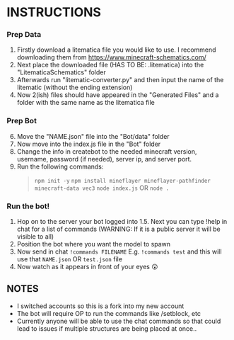 # INSTRUCTIONS
### Prep Data
1. Firstly download a litematica file you would like to use. I recommend downloading them from https://www.minecraft-schematics.com/
2. Next place the downloaded file (HAS TO BE: .litematica) into the "LitematicaSchematics" folder
3. Afterwards run "litematic-converter.py" and then input the name of the litematic (without the ending extension)
4. Now 2(ish) files should have appeared in the "Generated Files" and a folder with the same name as the litematica file

### Prep Bot
6. Move the "NAME.json" file into the "Bot/data" folder
7. Now move into the index.js file in the "Bot" folder
8. Change the info in createbot to the needed minecraft version, username, password (if needed), server ip, and server port.
9. Run the following commands:
   > `npm init -y`
   > `npm install mineflayer mineflayer-pathfinder minecraft-data vec3`
   > `node index.js` OR `node .`

### Run the bot!
1. Hop on to the server your bot logged into
1.5. Next you can type !help in chat for a list of commands (WARNING: If it is a public server it will be visible to all)
2. Position the bot where you want the model to spawn
3. Now send in chat `!commands FILENAME` E.g. `!commands test` and this will use that `NAME.json` OR `test.json` file
4. Now watch as it appears in front of your eyes 😲

## NOTES
- I switched accounts so this is a fork into my new account
- The bot will require OP to run the commands like /setblock, etc
- Currently anyone will be able to use the chat commands so that could lead to issues if multiple structures are being placed at once..
